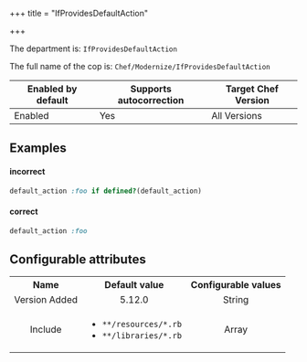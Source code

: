 +++
title = "IfProvidesDefaultAction"

+++

<!-- This content is automatically generated. See https://github.com/chef/chef-web-docs/blob/main/generated/README.md -->

The department is: `IfProvidesDefaultAction`

The full name of the cop is: `Chef/Modernize/IfProvidesDefaultAction`

| Enabled by default | Supports autocorrection | Target Chef Version |
| --- | --- | --- |
| Enabled | Yes | All Versions |

## Examples


#### incorrect

```ruby
default_action :foo if defined?(default_action)
```

#### correct

```ruby
default_action :foo
```

## Configurable attributes

<table>
<tbody><tr>
<th>Name</th>
<th>Default value</th>
<th>Configurable values</th>
</tr>
<tr>
<td style="text-align:center">Version Added</td>
<td style="text-align:center">5.12.0</td>
<td style="text-align:center">String</td>
</tr>
<tr><td style="text-align:center">Include</td>
<td style="text-align:center"><ul>
<li><code>**/resources/*.rb</code></li>
<li><code>**/libraries/*.rb</code></li>
</ul>
</td>
<td style="text-align:center">Array</td>
</tr></tbody></table>
